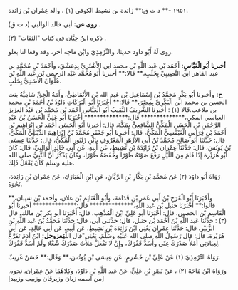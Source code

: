 ١٩٥١ -** د ت ق:** زائدة بن نشيط الكوفي (١) ، والد عِمْران بْن زائدة.

**روى عن:** أبي خالد الوالبي (د ت ق) .

ذكره ابنُ حِبَّان في كتاب "الثقات" (٢) .

روى لَهُ أَبُو داود حديثا، والتِّرْمِذِيّ وابْن ماجه أخر، وقد وقعا لنا بعلو.

**أخبرنا أَبُو الْعَبَّاسِ:** أَحْمَد بْن عَبد اللَّهِ بْن محمد ابن الأَشْتَرِيِّ بِدِمَشْقَ، وأَحْمَدَ بْنِ مُحَمَّدِ بن عبد القاهر ابن النَّصِيبِيِّ بِحَلَبٍ،** قَالا:** أخبرنا أَبُو مُحَمَّد عَبْد الرحمن بْن عَبد اللَّهِ بْنِ عُلْوَانَ الأَسَدِيُّ بِحَلَبٍ.

**ح:** وأخبرنا أَبُو بَكْرٍ مُحَمَّدُ بْن إِسْمَاعِيل بْن عَبد الله بْنِ الأَنْمَاطِيُّ، وأَمَةُ الْحَقِّ شَامِيَّةُ بنت الحسن بن محمد ابن الْبَكْرِيِّ بِمِصْرَ،** قَالا:** أَخْبَرَنَا أَبُو الْبَرَكَاتِ دَاوُدُ بْنُ أَحْمَدَ بْنِ محمد بن ملاعب.قَالا (١) : أخبرنا الشَّرِيفُ النَّقِيبُ أَبُو الْعَبَّاس أَحْمَد بْن مُحَمَّد بْن عَبْد العزيز العباسي المكي،************** قال:************** أَخْبَرَنَا أَبُو عَلِيٍّ الْحَسَنُ بْنُ عَبْدِ الرَّحْمَنِ بْنِ الْحَسَنِ الْمَكِّيُّ الشَّافِعِيُّ بِمَكَّةَ، قال: أخبرنا أَبُو الْحَسَن أَحْمَد بْن إِبْرَاهِيم بْن أَحْمَدَ بْنِ فِرَاسٍ الْعَبْقَسِيُّ الْمَكِّيُّ، قال: أخبرنا أَبُو جَعْفَرٍ مُحَمَّدُ بْنُ إِبْرَاهِيمَ الدَّيْبَلِيُّ الْمَكِّيُّ، قال: حَدَّثَنَا أَبُو صَالِحٍ مُحَمَّدُ بْنُ أَبي الأَزْهَرِ الْمَعْرُوفِ بِابْنِ زَنْبُورٍ الْمَكِّيُّ، قال: حَدَّثَنَا عِيسَى بْنُ يُونُسَ، قال: حَدَّثَنَا عِمْران بْنُ زَائِدَةَ بْنِ نَشِيطٍ، عَن أَبِيهِ، عَن أَبِي خَالِدٍ الْوَالِبِيِّ، قال: كَانَ أَبُو هُرَيْرة إِذَا قَامَ مِنَ اللَّيْلِ رَفَعَ صَوْتَهُ طَوْرًا وخَفَضَهُ طَوْرًا، وكَانَ يَذْكُرُ أَنَّ النَّبِيُّ صلى الله عليه وسلم كَانَ يَفْعَلُ ذَلِكَ.

رَوَاهُ أَبُو دَاوُدَ (٢) عَنْ مُحَمَّدِ بْنِ بَكَّارِ بْنِ الرَّيَّانِ، عَنِ ابْنِ الْمُبَارَكِ، عَنْ عِمْران بْنِ زَائِدَةَ، نَحْوَهُ.

وأَخْبَرَنَا أَبُو الْفَرَجِ بْنُ أَبي عُمَر بْنِ قُدَامَةَ، وأَبُو الْغَنَائِمِ بْن علان، وأحمد بْن شيبان،** قالوا:** أَخْبَرَنَا حنبل بْن عَبد اللَّهِ،************** قال:************** أخبرنا أَبُو الْقَاسِمِ بْن الحصين، قال: أَخْبَرَنَا أبو عَلِيِّ ابْنُ الْمُذْهِب، قال: أَخْبَرَنَا أبو بكر بْن مالك، قال (٣) : حَدَّثَنَا عَبد اللَّهِ بْنُ أَحْمَدَ بْن حنبل، قال: حَدَّثني أبي، قال: حَدَّثَنَا مُحَمَّدُ بْنُ عَبد اللَّهِ بْنِ الزُّبَيْرِ، قال: حَدَّثَنَا عِمْران يَعْنِي ابْنَ زَائِدَةَ بْنِ نَشِيطٍ، عَن أَبِيهِ، عَن أَبِي خَالِدٍ، عَن أَبِي هُرَيْرة، قال: قال رَسُولُ اللَّهِ صلى الله عَلَيْهِ وسَلَّمَ، يَعْنِي"قال اللَّهُ**عزوجل:** ابْنُ أدَمَ تَفَرَّغْ لِعِبَادَتِي أَمْلأُ صَدْرَكَ غِنًى وأَسُدُّ فَقْرَكَ، وإِنْ لا تَفْعَلْ مَلأْتُ صَدْرَكَ شُغْلا ولَمْ أَسُدُّ فَقْرَكَ.

رَوَاهُ التِّرْمِذِيّ (١) عَنْ عَلِيِّ بْنِ خَشْرِمٍ، عَنِ عِيسَى بْنِ يُونُسَ،** وَقَال:** حَسَنٌ غَرِيبٌ.

ورَوَاهُ ابْنُ مَاجَهْ (٢) ، عَنْ نَصْرِ بْنِ عَلِيٍّ، عَنْ عَبد اللَّهِ بْنِ دَاوُدَ، وكِلاهُمَا عَنْ عِمْران، نحوه.[من اسمه زبان وزبرقان وزبيب وزبيد]